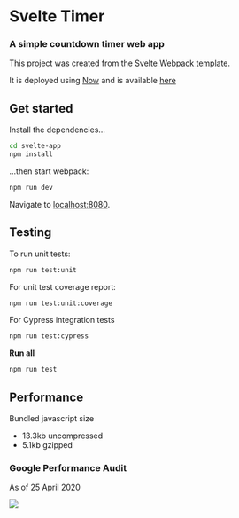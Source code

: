 # Svelte Timer
### A simple countdown timer web app

This project was created from the [Svelte Webpack template](https://github.com/sveltejs/template-webpack).

It is deployed using [Now](https://zeit.co/now) and is available [here](https://svelte-timer-flame.now.sh/)

## Get started

Install the dependencies...

```bash
cd svelte-app
npm install
```

...then start webpack:

```bash
npm run dev
```

Navigate to [localhost:8080](http://localhost:8080).

## Testing

To run unit tests:
```bash
npm run test:unit
```
For unit test coverage report:
```bash
npm run test:unit:coverage
```

For Cypress integration tests
```bash
npm run test:cypress
```

**Run all**
```bash
npm run test
```

## Performance

Bundled javascript size
- 13.3kb uncompressed
- 5.1kb gzipped

### Google Performance Audit

As of 25 April 2020

![](https://user-images.githubusercontent.com/18305854/80263358-7f9ecb00-86e4-11ea-9090-796193a6ba28.PNG)
